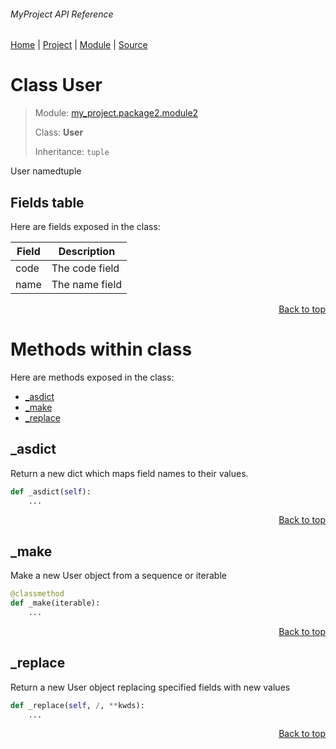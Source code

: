 ###### MyProject API Reference
[Home](/docs/this/is/a/test/README.md) | [Project](/README.md) | [Module](/docs/this/is/a/test/modules/my_project/package2/module2/README.md) | [Source](/src/my_project/package2/module2.py)

# Class User
> Module: [my\_project.package2.module2](/docs/this/is/a/test/modules/my_project/package2/module2/README.md)
>
> Class: **User**
>
> Inheritance: `tuple`

User namedtuple

## Fields table
Here are fields exposed in the class:

| Field | Description |
| --- | --- |
| code | The code field |
| name | The name field |

<p align="right"><a href="#myproject-api-reference">Back to top</a></p>

# Methods within class
Here are methods exposed in the class:
- [\_asdict](#_asdict)
- [\_make](#_make)
- [\_replace](#_replace)

## \_asdict
Return a new dict which maps field names to their values.

```python
def _asdict(self):
    ...
```

<p align="right"><a href="#myproject-api-reference">Back to top</a></p>

## \_make
Make a new User object from a sequence or iterable

```python
@classmethod
def _make(iterable):
    ...
```

<p align="right"><a href="#myproject-api-reference">Back to top</a></p>

## \_replace
Return a new User object replacing specified fields with new values

```python
def _replace(self, /, **kwds):
    ...
```

<p align="right"><a href="#myproject-api-reference">Back to top</a></p>
